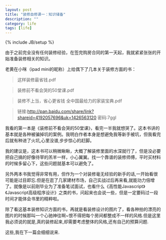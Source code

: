 ```yaml
---
layout: post
title: "装修自修课一：知识储备"
description: ""
category: life
tags: [life]
---
```

{% include JB/setup %}


由于之前完全没有任何装修经验，在签完购房合同的第一天起，我就紧紧张张的开始准备装修相关的知识。

老黄在小咪（ipad mini的昵称）上给偶下了几本关于装修方面的书：

>这样装修最省钱.pdf

>装修前不看会哭的50堂课.pdf

>装修不上当，省心更省钱  全中国最给力的家装宝典.pdf

>链接:http://pan.baidu.com/share/link?shareid=4192057696&uk=1426563120 密码:7ggl

我看的第一本是《装修前不看会哭的50堂课》，看完一半我就想哭了。这本书讲的基本就是各种被骗掉坑的案例。我明白作者本身是想避免我等新手被坑，但我看完后就有种进了火坑,心里没谱,步步惊心的赶脚。

我的建议是，这本书可以稍微瞅瞅，大概了解装修里面的水深就行了，但是没必要把自己搞的好像待宰的羔羊一样，小心翼翼。找一个靠谱的装修师傅，平时买材料的时候多留心下，这些问题就基本可以避免了。

另外两本书我觉得非常有用，但作为一个对装修毫无经验的新手的话,一开始看很可能是过目即忘.但是在逛了几家建材市场，自己实战过后再来看,就能功力倍增了。就像是以前刚毕业为了准备笔试面试，也看什么《高性能Javascript》《Javascript高级程序设计》之类的书，问起来也会说一些，但是一定要码过一段时间才能体会书里的精粹啦。

除了看这基本装修知识方面的书，再就是看装修设计的图片了，看各种拍的漂亮的图片的时候那叫一个心驰神往啊~恨不得把每个房间都整成不一样的风格.但是这里我必须说的就是,真的装修起来,却需要考虑整体的风格,还有自己的预算问题.

这些,我在下一篇会细细说来.



